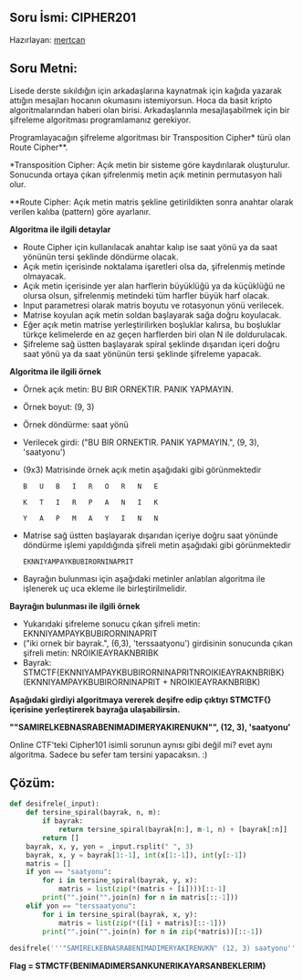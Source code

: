 ## Soru İsmi: CIPHER201
Hazırlayan: [mertcan](https://twitter.com/mertcancoskuner)
## Soru Metni: 

Lisede derste sıkıldığın için arkadaşlarına kaynatmak için kağıda yazarak attığın mesajları hocanın okumasını istemiyorsun. 
Hoca da basit kripto algoritmalarından haberi olan birisi. Arkadaşlarınla mesajlaşabilmek için bir şifreleme algoritması 
programlamanız gerekiyor.

Programlayacağın şifreleme algoritması bir Transposition Cipher* türü olan Route Cipher**. 

*Transposition Cipher: Açık metin bir sisteme göre kaydırılarak oluşturulur. Sonucunda ortaya çıkan şifrelenmiş metin açık metinin permutasyon hali olur.

**Route Cipher: Açık metin matris şekline getirildikten sonra anahtar olarak verilen kalıba (pattern) göre ayarlanır.

**Algoritma ile ilgili detaylar**

- Route Cipher için kullanılacak anahtar kalıp ise saat yönü ya da saat yönünün tersi şeklinde döndürme olacak. 
- Açık metin içerisinde noktalama işaretleri olsa da, şifrelenmiş metinde olmayacak. 
- Açık metin içerisinde yer alan harflerin büyüklüğü ya da küçüklüğü ne olursa olsun, şifrelenmiş metindeki tüm harfler büyük harf olacak.
- Input parametresi olarak matris boyutu ve rotasyonun yönü verilecek.
- Matrise koyulan açık metin soldan başlayarak sağa doğru koyulacak.
- Eğer açık metin matrise yerleştirilirken boşluklar kalırsa, bu boşluklar türkçe kelimelerde en az geçen harflerden biri olan N ile doldurulacak.
- Şifreleme sağ üstten başlayarak spiral şeklinde dışarıdan içeri doğru saat yönü ya da saat yönünün tersi şeklinde şifreleme yapacak.

**Algoritma ile ilgili örnek**

- Örnek açık metin: BU BIR ORNEKTIR. PANIK YAPMAYIN.
- Örnek boyut: (9, 3)
- Örnek döndürme: saat yönü
- Verilecek girdi: ("BU BIR ORNEKTIR. PANIK YAPMAYIN.", (9, 3), 'saatyonu')
- (9x3) Matrisinde örnek açık metin aşağıdaki gibi görünmektedir

    ```
    B 	U 	B 	I 	R 	O 	R 	N 	E

    K 	T 	I 	R 	P 	A 	N 	I 	K

    Y 	A 	P 	M 	A 	Y 	I 	N 	N
    ```

- Matrise sağ üstten başlayarak dışarıdan içeriye doğru saat yönünde döndürme işlemi yapıldığında şifreli metin aşağıdaki gibi görünmektedir
    ```
    EKNNIYAMPAYKBUBIRORNINAPRIT
    ```
- Bayrağın bulunması için aşağıdaki metinler anlatılan algoritma ile işlenerek uç uca ekleme ile birleştirilmelidir. 

**Bayrağın bulunması ile ilgili örnek**

- Yukarıdaki şifreleme sonucu çıkan şifreli metin: EKNNIYAMPAYKBUBIRORNINAPRIT
- ("iki ornek bir bayrak.", (6,3), 'terssaatyonu') girdisinin sonucunda çıkan şifreli metin: NROIKIEAYRAKNBRIBK
- Bayrak: STMCTF{EKNNIYAMPAYKBUBIRORNINAPRITNROIKIEAYRAKNBRIBK} (EKNNIYAMPAYKBUBIRORNINAPRIT + NROIKIEAYRAKNBRIBK)

**Aşağıdaki girdiyi algoritmaya vererek deşifre edip çıktıyı STMCTF{} içerisine yerleştirerek bayrağa ulaşabilirsin.**

**""SAMIRELKEBNASRABENIMADIMERYAKIRENUKN"", (12, 3), 'saatyonu'**

Online CTF'teki Cipher101 isimli sorunun aynısı gibi değil mi? evet aynı algoritma. Sadece bu sefer tam tersini yapacaksın. :)


## Çözüm: 

```python
def desifrele(_input):
    def tersine_spiral(bayrak, n, m):
        if bayrak:
            return tersine_spiral(bayrak[n:], m-1, n) + [bayrak[:n]]
        return []
    bayrak, x, y, yon = _input.rsplit(" ", 3)
    bayrak, x, y = bayrak[1:-1], int(x[1:-1]), int(y[:-1])
    matris = []
    if yon == "saatyonu":
        for i in tersine_spiral(bayrak, y, x):
            matris = list(zip(*(matris + [i])))[::-1]
        print("".join("".join(n) for n in matris[::-1]))
    elif yon == "terssaatyonu":
        for i in tersine_spiral(bayrak, x, y):
            matris = list(zip(*([i] + matris)[::-1]))
        print("".join("".join(n) for n in zip(*matris))[::-1])
        
desifrele('''"SAMIRELKEBNASRABENIMADIMERYAKIRENUKN" (12, 3) saatyonu''')
```

**Flag  = STMCTF{BENIMADIMERSANKUNERIKAYARSANBEKLERIM}**
